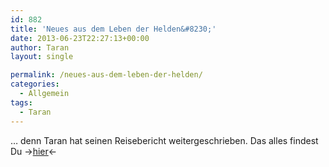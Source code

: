 ```yaml
---
id: 882
title: 'Neues aus dem Leben der Helden&#8230;'
date: 2013-06-23T22:27:13+00:00
author: Taran
layout: single

permalink: /neues-aus-dem-leben-der-helden/
categories:
  - Allgemein
tags:
  - Taran
---
```

&#8230; denn Taran hat seinen Reisebericht weitergeschrieben. Das alles findest Du ->[hier](http://www.phexkinder.de/mittelgruppe/taran-ibn-muhammed-ibn-ayabun-ai-orkhiander/tarans-reisebericht/ "Tarans Reisebericht")<-